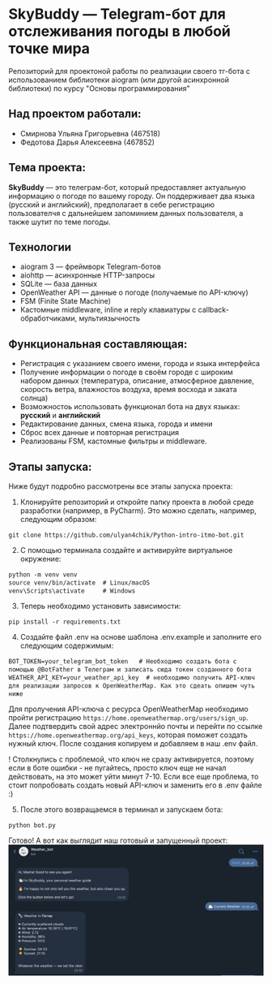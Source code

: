 # SkyBuddy — Telegram-бот для отслеживания погоды в любой точке мира
Репозиторий для проектоной работы по реализации своего тг-бота с использованием библиотеки aiogram (или другой асинхронной библиотеки) по курсу "Основы программирования"

## Над проектом работали:
- Смирнова Ульяна Григорьевна (467518)
- Федотова Дарья Алексеевна (467852)

## Тема проекта:
**SkyBuddy** — это телеграм-бот, который предоставляет актуальную информацию о погоде по вашему городу. Он поддерживает два языка (русский и английский), предполагает в себе регистрацию пользователчя с дальнейшем запоминием данных пользователя, а также шутит по теме погоды.

## Технологии
- aiogram 3 — фреймворк Telegram-ботов
- aiohttp — асинхронные HTTP-запросы
- SQLite — база данных
- OpenWeather API — данные о погоде (получаемые по API-ключу)
- FSM (Finite State Machine)
- Кастомные middleware, inline и reply клавиатуры с callback-обработчиками, мультиязычность

## Функциональная составляющая:
- Регистрация с указанием своего имени, города и языка интерфейса
- Получение информации о погоде в своём городе с широким набором данных (температура, описание, атмосферное давление, скорость ветра, влажностоь воздуха, время восхода и заката солнца)
- Возможностоь использовать функционал бота на двух языках: **русский** и **английский**
- Редактирование данных, смена языка, города и имени
- Сброс всех данные и повторная регистрация
- Реализованы FSM, кастомные фильтры и middleware.

## Этапы запуска:
Ниже будут подробно рассмотрены все этапы запуска проекта:
1. Клонируйте репозиторий и откройте папку проекта в любой среде разработки (например, в PyCharm). Это можно сделать, например, следующим образом:
```
git clone https://github.com/ulyan4chik/Python-intro-itmo-bot.git
```

2. С помощью терминала создайте и активируйте виртуальное окружение:
```
python -m venv venv
source venv/bin/activate  # Linux/macOS
venv\Scripts\activate     # Windows
```

3. Теперь необходимо установить зависимости:
```
pip install -r requirements.txt
```

4. Создайте файл .env на основе шаблона .env.example и заполните его следующим содержимым:
```
BOT_TOKEN=your_telegram_bot_token   # Необходимо создать бота с помощью @BotFather в Телеграм и записать сюда токен созданного бота
WEATHER_API_KEY=your_weather_api_key  # необходимо получить API-ключ для реализации запросов к OpenWeatherMap. Как это сдеать опишем чуть ниже
```
Для пролучения API-ключа с ресурса OpenWeatherMap необходимо пройти регистрацию ``` https://home.openweathermap.org/users/sign_up ```. Далее подтвердить свой адрес электроннйо почты и перейти по ссылке ``` https://home.openweathermap.org/api_keys ```, которая поможет создать нужный ключ. После создания копируем и добавляем в наш .env файл. 

! Столкнулись с проблемой, что ключ не сразу активируется, поэтому если в боте ошибки - не пугайтесь, просто ключ еще не начал действовать, на это может уйти минут 7-10. Если все еще проблема, то стоит попробовать создать новый API-ключ и заменить его в .env файле :)

5. После этого возвращаемся в терминал и запускаем бота:
```
python bot.py 
```

Готово! А вот как выглядит наш готовый и запущенный проект:
![Alt текст](docs/result.png)

